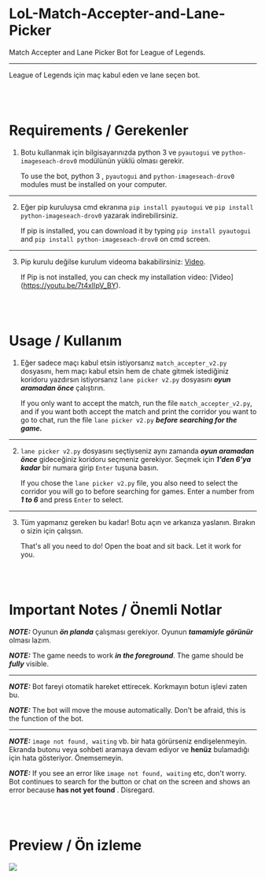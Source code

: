 # LoL-Match-Accepter-and-Lane-Picker

Match Accepter and Lane Picker Bot for League of Legends.

----------------------------------------------------------

League of Legends için maç kabul eden ve lane seçen bot.

<br/>
<br/>

# Requirements / Gerekenler

1. Botu kullanmak için bilgisayarınızda python 3 ve `pyautogui` ve `python-imageseach-drov0`  modülünün yüklü olması gerekir.

    To use the bot, python 3 , `pyautogui` and `python-imageseach-drov0` modules must be installed on your computer.
    
--------------------------------------------------------------------------------------------------------------------------------------

2. Eğer pip kuruluysa cmd ekranına `pip install pyautogui` ve `pip install python-imageseach-drov0` yazarak indirebilirsiniz.

    If pip is installed, you can download it by typing `pip install pyautogui` and `pip install python-imageseach-drov0`  on cmd screen.  
--------------------------------------------------------------------------------------------------------------------------------------

3. Pip kurulu değilse kurulum videoma bakabilirsiniz: [Video](https://youtu.be/7t4xIIpV_BY).

    If Pip is not installed, you can check my installation video: [Video] (https://youtu.be/7t4xIIpV_BY).

<br/>
<br/>

# Usage / Kullanım

1. Eğer sadece maçı kabul etsin istiyorsanız `match_accepter_v2.py` dosyasını, hem maçı kabul etsin hem de chate gitmek istediğiniz koridoru yazdırsın istiyorsanız `lane picker v2.py` dosyasını ***oyun aramadan önce*** çalıştırın.

    If you only want to accept the match, run the file `match_accepter_v2.py`, and if you want both accept the match and print the corridor you want to go to chat, run the file `lane picker v2.py` ***before searching for the game.***
    
--------------------------------------------------------------------------------------------------------------------------------------

2. `lane picker v2.py` dosyasını seçtiyseniz aynı zamanda ***oyun aramadan önce*** gideceğiniz koridoru seçmeniz gerekiyor. Seçmek için ***1'den 6'ya kadar*** bir numara girip `Enter` tuşuna basın.

    If you chose the `lane picker v2.py` file, you also need to select the corridor you will go to before searching for games. Enter a number from ***1 to 6*** and press `Enter` to select.
    
--------------------------------------------------------------------------------------------------------------------------------------
    
3. Tüm yapmanız gereken bu kadar! Botu açın ve arkanıza yaslanın. Bırakın o sizin için çalışsın.

    That's all you need to do! Open the boat and sit back. Let it work for you.

<br/>
<br/>

# Important Notes / Önemli Notlar

***NOTE:*** Oyunun ***ön planda*** çalışması gerekiyor. Oyunun ***tamamiyle görünür*** olması lazım.

***NOTE:*** The game needs to work ***in the foreground***. The game should be ***fully*** visible.

-----------------------------------------------------------------------------------------------------------

***NOTE:***  Bot fareyi otomatik hareket ettirecek. Korkmayın botun işlevi zaten bu.

***NOTE:***  The bot will move the mouse automatically. Don't be afraid, this is the function of the bot.

-----------------------------------------------------------------------------------------------------------

***NOTE:*** `image not found, waiting` vb. bir hata görürseniz endişelenmeyin. Ekranda butonu veya sohbeti aramaya devam ediyor ve **henüz** bulamadığı için hata gösteriyor. Önemsemeyin.

***NOTE:*** If you see an error like `image not found, waiting` etc, don't worry. Bot continues to search for the button or chat on the screen and shows an error because **has not yet found** . Disregard.

<br/>
<br/>

# Preview / Ön izleme

![](lolbot.gif)
